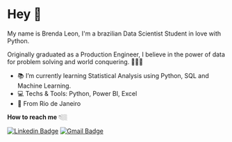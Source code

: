 # Hey 👋

My name is Brenda Leon, I'm a brazilian Data Scientist Student in love with Python. 

Originally graduated as a Production Engineer, I believe in the power of data for problem solving and world conquering. 👩🏻‍💻
- 📚 I’m currently learning Statistical Analysis using Python, SQL and Machine Learning.
- 💻 Techs & Tools: Python, Power BI, Excel 
- 📍  From Rio de Janeiro

**How to reach me** 👇🏼

[![Linkedin Badge](https://img.shields.io/badge/-LinkedIn-blue?style=flat-square&logo=Linkedin&logoColor=white&link=https://www.linkedin.com/in/isadora-rodrigues-stangarlin-48402b141/)](https://www.linkedin.com/in/leonbrenda/) [![Gmail Badge](https://img.shields.io/badge/-Gmail-c14438?style=flat-square&logo=Gmail&logoColor=white&link=mailto:contato.dvdsantos@gmail.com)](mailto:contatobrendaleon@gmail.com)
